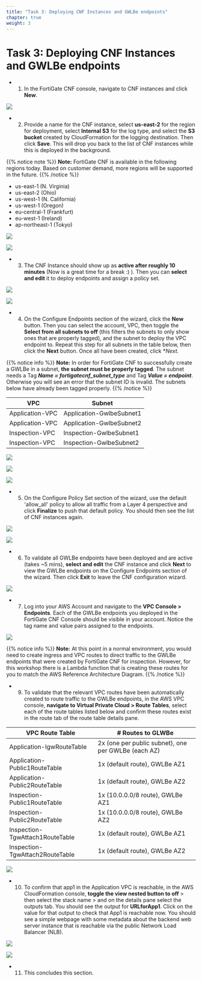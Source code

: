 ```yaml
---
title: "Task 3: Deploying CNF Instances and GWLBe endpoints"
chapter: true
weight: 3
---
```



# Task 3: Deploying CNF Instances and GWLBe endpoints

- 1.  In the FortiGate CNF console, navigate to CNF instances and click **New**.

![](../images/image-t3-1.png)

- 2.  Provide a name for the CNF instance, select **us-east-2** for the region for deployment, select **Internal S3** for the log type, and select the **S3 bucket** created by CloudFormation for the logging destination. Then click **Save**. This will drop you back to the list of CNF instances while this is deployed in the background.

{{% notice note %}}
**Note:** FortiGate CNF is available in the following regions today.  Based on customer demand, more regions will be supported in the future.
{{% /notice %}}

  * us-east-1 (N. Virginia)
  * us-east-2 (Ohio)
  * us-west-1 (N. California)
  * us-west-1 (Oregon)
  * eu-central-1 (Frankfurt)
  * eu-west-1 (Ireland)
  * ap-northeast-1 (Tokyo)

![](../images/image-t3-2.png)

![](../images/image-t3-3.png)

- 3.  The CNF Instance should show up as **active after roughly 10 minutes** (Now is a great time for a break :) ). Then you can **select and edit** it to deploy endpoints and assign a policy set.

![](../images/image-t3-4.png)

![](../images/image-t3-5.png)

- 4.  On the Configure Endpoints section of the wizard, click the **New** button. Then you can select the account, VPC, then toggle the **Select from all subnets to off** (this filters the subnets to only show ones that are properly tagged), and the subnet to deploy the VPC endpoint to. Repeat this step for all subnets in the table below, then click the **Next** button.  Once all have been created, click **Next*.

{{% notice info %}}
**Note:** In order for FortiGate CNF to successfully create a GWLBe in a subnet, **the subnet must be properly tagged**.  The subnet needs a Tag ***Name = fortigatecnf_subnet_type*** and Tag ***Value = endpoint***. Otherwise you will see an error that the subnet ID is invalid.  The subnets below have already been tagged properly.
{{% /notice %}}

VPC | Subnet
---|---
Application-VPC | Application-GwlbeSubnet1
Application-VPC | Application-GwlbeSubnet2
Inspection-VPC | Inspection-GwlbeSubnet1
Inspection-VPC | Inspection-GwlbeSubnet2

![](../images/image-t3-6.png)

![](../images/image-t3-7.png)

![](../images/image-t3-8.png)

- 5.  On the Configure Policy Set section of the wizard, use the default 'allow_all' policy to allow all traffic from a Layer 4 perspective and click **Finalize** to push that default policy. You should then see the list of CNF instances again.

![](../images/image-t3-9.png)

![](../images/image-t3-10.png)

- 6.  To validate all GWLBe endpoints have been deployed and are active (takes ~5 mins), **select and edit** the CNF instance and click **Next** to view the GWLBe endpoints on the Configure Endpoints section of the wizard. Then click **Exit** to leave the CNF configuration wizard.

![](../images/image-t3-11.png)

- 7.  Log into your AWS Account and navigate to the **VPC Console > Endpoints**.  Each of the GWLBe endpoints you deployed in the FortiGate CNF Console should be visible in your account.  Notice the tag name and value pairs assigned to the endpoints.

![](../images/image-t3-12.png)

{{% notice info %}}
**Note:** At this point in a normal environment, you would need to create ingress and VPC routes to direct traffic to the GWLBe endpoints that were created by FortiGate CNF for inspection.  However, for this workshop there is a Lambda function that is creating these routes for you to match the AWS Reference Architecture Diagram.
{{% /notice %}}

- 9.  To validate that the relevant VPC routes have been automatically created to route traffic to the GWLBe endpoints, in the AWS VPC console, **navigate to Virtual Private Cloud > Route Tables**, select each of the route tables listed below and confirm these routes exist in the route tab of the route table details pane.

VPC Route Table | # Routes to GLWBe
---|---
Application-IgwRouteTable | 2x (one per public subnet), one per GWLBe (each AZ)
Application-Public1RouteTable | 1x (default route), GWLBe AZ1
Application-Public2RouteTable | 1x (default route), GWLBe AZ2
Inspection-Public1RouteTable | 1x (10.0.0.0/8 route), GWLBe AZ1
Inspection-Public2RouteTable | 1x (10.0.0.0/8 route), GWLBe AZ2
Inspection-TgwAttach1RouteTable | 1x (default route), GWLBe AZ1
Inspection-TgwAttach2RouteTable | 1x (default route), GWLBe AZ2

![](../images/image-t3-13.png)

- 10.  To confirm that app1 in the Application VPC is reachable, in the AWS CloudFormation console, **toggle the view nested button to off** > then select the stack name > and on the details pane select the outputs tab.  You should see the output for **URLforApp1**.  Click on the value for that output to check that App1 is reachable now.  You should see a simple webpage with some metadata about the backend web server instance that is reachable via the public Network Load Balancer (NLB).

![](../images/image-t3-14.png)

![](../images/image-t3-15.png)

- 11.  This concludes this section.
